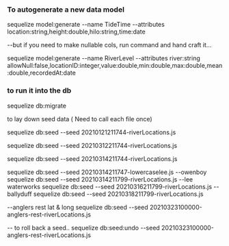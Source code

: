 ### To autogenerate a new data model

sequelize model:generate --name TideTime --attributes location:string,height:double,hilo:string,time:date

--but if you need to make nullable cols, run command and hand craft it...

sequelize model:generate --name RiverLevel --attributes river:string allowNull:false,locationID:integer,value:double,min:double,max:double,mean:double,recordedAt:date

### to run it into the db

sequelize db:migrate

to lay down seed data ( Need to call each file once)

sequelize db:seed --seed 20210121211744-riverLocations.js

sequelize db:seed --seed 20210312211744-riverLocations.js

sequelize db:seed --seed 20210314211744-riverLocations.js

sequelize db:seed --seed 20210314211747-lowercaselee.js
--owenboy
sequelize db:seed --seed 20210314211799-riverLocations.js
--lee waterworks
sequelize db:seed --seed 20210316211799-riverLocations.js
--ballyduff
sequelize db:seed --seed 20210318211799-riverLocations.js

--anglers rest lat & long
sequelize db:seed --seed 20210323100000-anglers-rest-riverLocations.js

-- to roll back a seed..
sequelize db:seed:undo --seed 20210323100000-anglers-rest-riverLocations.js

